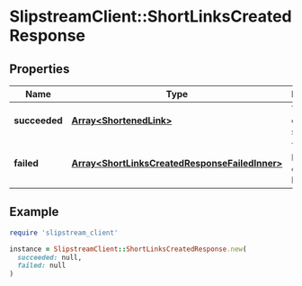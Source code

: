 # SlipstreamClient::ShortLinksCreatedResponse

## Properties

| Name | Type | Description | Notes |
| ---- | ---- | ----------- | ----- |
| **succeeded** | [**Array&lt;ShortenedLink&gt;**](ShortenedLink.md) | The created short links | [optional] |
| **failed** | [**Array&lt;ShortLinksCreatedResponseFailedInner&gt;**](ShortLinksCreatedResponseFailedInner.md) | The short links that could not be created | [optional] |

## Example

```ruby
require 'slipstream_client'

instance = SlipstreamClient::ShortLinksCreatedResponse.new(
  succeeded: null,
  failed: null
)
```

